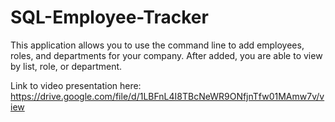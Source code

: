 # SQL-Employee-Tracker

This application allows you to use the command line to add employees, roles, and departments for your company. After added, you are able to view by list, role, or department. 

Link to video presentation here: https://drive.google.com/file/d/1LBFnL4I8TBcNeWR9ONfjnTfw01MAmw7v/view


